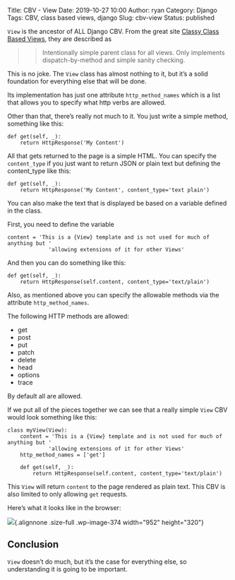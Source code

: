 Title: CBV - View
Date: 2019-10-27 10:00
Author: ryan
Category: Django
Tags: CBV, class based views, django
Slug: cbv-view
Status: published

`View` is the ancestor of ALL Django CBV. From the great site [Classy Class Based Views](http://ccbv.co.uk), they are described as

> > Intentionally simple parent class for all views. Only implements dispatch-by-method and simple sanity checking.

This is no joke. The `View` class has almost nothing to it, but it’s a solid foundation for everything else that will be done.

Its implementation has just one attribute `http_method_names` which is a list that allows you to specify what http verbs are allowed.

Other than that, there’s really not much to it. You just write a simple method, something like this:

    def get(self, _):
        return HttpResponse('My Content')

All that gets returned to the page is a simple HTML. You can specify the `content_type` if you just want to return JSON or plain text but defining the content_type like this:

    def get(self, _):
        return HttpResponse('My Content', content_type='text plain')

You can also make the text that is displayed be based on a variable defined in the class.

First, you need to define the variable

    content = 'This is a {View} template and is not used for much of anything but '   
                 'allowing extensions of it for other Views'

And then you can do something like this:

    def get(self, _):
        return HttpResponse(self.content, content_type='text/plain')

Also, as mentioned above you can specify the allowable methods via the attribute `http_method_names`.

The following HTTP methods are allowed:

-   get
-   post
-   put
-   patch
-   delete
-   head
-   options
-   trace

By default all are allowed.

If we put all of the pieces together we can see that a really simple `View` CBV would look something like this:

    class myView(View):
        content = 'This is a {View} template and is not used for much of anything but '   
                 'allowing extensions of it for other Views'
        http_method_names = ['get']

        def get(self, _):
            return HttpResponse(self.content, content_type='text/plain')

This `View` will return `content` to the page rendered as plain text. This CBV is also limited to only allowing `get` requests.

Here’s what it looks like in the browser:

![](/images/uploads/2019/10/F817D382-9A10-45C6-B30A-D66AAD942F80_4_5005_c.jpeg){.alignnone .size-full .wp-image-374 width="952" height="320"}

## Conclusion

`View` doesn’t do much, but it’s the case for everything else, so understanding it is going to be important.
